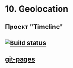 # 10. Geolocation
## Проект "Timeline"
## [![Build status](https://ci.appveyor.com/api/projects/status/luuk799eu3ob5ti1?svg=true)](https://ci.appveyor.com/project/bochkarevatat/geolacationahj)
## [git-pages](https://bochkarevatat.github.io/GeolacationAhj/)
